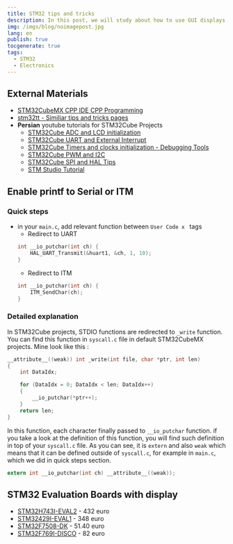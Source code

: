 ```yaml
---
title: STM32 tips and tricks
description: In this post, we will study about how to use GUI displays for STM32
img: /imgs/blog/noimagepost.jpg
lang: en
publish: true
tocgenerate: true
tags:
  - STM32
  - Electronics
---
```

## External Materials
- [STM32CubeMX CPP IDE CPP Programming](https://www.youtube.com/watch?v=9syJpWDqj88&list=PLZW8FgseiOipQHuCzm-60epW10gPDLEu8&index=2&ab_channel=HamedJafarzadeh)
- [stm32tt - Similiar tips and tricks pages](https://stm32.agg.io/)
- **Persian** youtube tutorials for STM32Cube Projects
	- [STM32Cube ADC and LCD initialization](https://www.youtube.com/watch?v=OM55hZHMODE&list=PLZW8FgseiOipQHuCzm-60epW10gPDLEu8&index=1&ab_channel=HamedJafarzadeh)
	- [STM32Cube UART and External Interrupt](https://www.youtube.com/watch?v=eajPqLi8Lek&list=PLZW8FgseiOipQHuCzm-60epW10gPDLEu8&index=3&ab_channel=HamedJafarzadeh)
	- [STM32Cube Timers and clocks initialization - Debugging Tools](https://www.youtube.com/watch?v=w4gU3XbaeBQ&list=PLZW8FgseiOipQHuCzm-60epW10gPDLEu8&index=4&ab_channel=HamedJafarzadeh)
	- [STM32Cube PWM and I2C](https://www.youtube.com/watch?v=gjlF0ZNPGOA&list=PLZW8FgseiOipQHuCzm-60epW10gPDLEu8&index=6&ab_channel=HamedJafarzadeh)
	- [STM32Cube SPI and HAL Tips](https://www.youtube.com/watch?v=hzhJiOXLBg4&list=PLZW8FgseiOipQHuCzm-60epW10gPDLEu8&index=6&ab_channel=HamedJafarzadeh)
	- [STM Studio Tutorial](https://www.youtube.com/watch?v=Zfi_rxZ2TrA&list=PLZW8FgseiOipQHuCzm-60epW10gPDLEu8&index=7&ab_channel=HamedJafarzadeh)

## Enable printf to Serial or ITM
### Quick steps
- in your `main.c`, add relevant function between `User Code x ` tags
	- Redirect to UART
    ```c
    int __io_putchar(int ch) {
        HAL_UART_Transmit(&huart1, &ch, 1, 10);
    }
    ```
    - Redirect to ITM
    ```c
    int __io_putchar(int ch) {
        ITM_SendChar(ch);
    }
    ```
### Detailed explanation
In STM32Cube projects, STDIO functions are redirected to `_write` function. You can find this function in `syscall.c` file in default STM32CubeMX projects. Mine look like this :

```c
__attribute__((weak)) int _write(int file, char *ptr, int len)
{
	int DataIdx;

	for (DataIdx = 0; DataIdx < len; DataIdx++)
	{
		__io_putchar(*ptr++);
	}
	return len;
}
```

In this function, each character finally passed to `__io_putchar` function. if you take a look at the definition of this function, you will find such definition in top of your `syscall.c` file. As you can see, it is `extern` and also `weak` which means that it can be defined outside of `syscall.c`, for example in `main.c`, which we did in quick steps section.

```c
extern int __io_putchar(int ch) __attribute__((weak));
```

## STM32 Evaluation Boards with display

- [STM32H743I-EVAL2](https://ie.farnell.com/stmicroelectronics/stm32h743i-eval2/evaluation-board-32bit-arm-cortex/dp/3021474)  - 432 euro
- [STM32429I-EVAL1](https://ie.farnell.com/stmicroelectronics/stm32429i-eval1/eval-brd-stm32f42x-mcus/dp/2365196)  -  348 euro
- [STM32F7508-DK](https://ie.farnell.com/stmicroelectronics/stm32f7508-dk/discovery-kit-32bit-arm-cortex/dp/2987048)   -  51.40 euro
- [STM32F769I-DISCO](https://ie.farnell.com/stmicroelectronics/stm32f769i-disco/discovery-board-mcu/dp/2546570) - 82 euro


